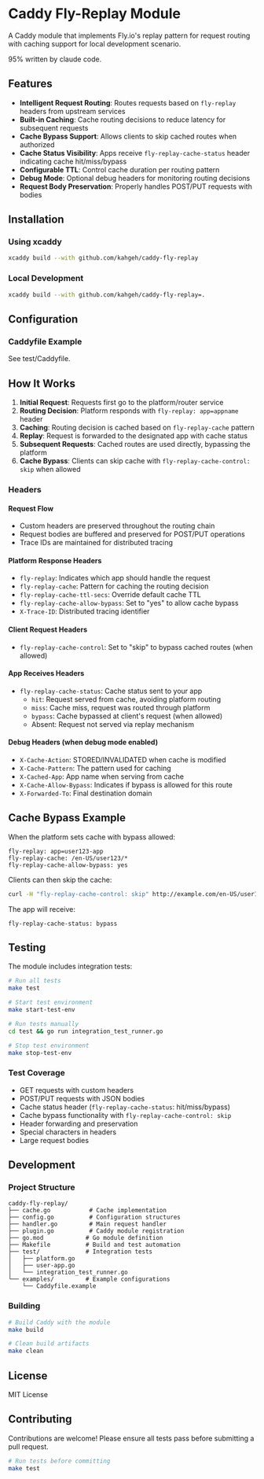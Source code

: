 # Caddy Fly-Replay Module

A Caddy module that implements Fly.io's replay pattern for request routing with caching support for local development scenario. 

95% written by claude code.

## Features

- **Intelligent Request Routing**: Routes requests based on `fly-replay` headers from upstream services
- **Built-in Caching**: Cache routing decisions to reduce latency for subsequent requests
- **Cache Bypass Support**: Allows clients to skip cached routes when authorized
- **Cache Status Visibility**: Apps receive `fly-replay-cache-status` header indicating cache hit/miss/bypass
- **Configurable TTL**: Control cache duration per routing pattern
- **Debug Mode**: Optional debug headers for monitoring routing decisions
- **Request Body Preservation**: Properly handles POST/PUT requests with bodies

## Installation

### Using xcaddy

```bash
xcaddy build --with github.com/kahgeh/caddy-fly-replay
```

### Local Development

```bash
xcaddy build --with github.com/kahgeh/caddy-fly-replay=.
```

## Configuration

### Caddyfile Example

See test/Caddyfile.

## How It Works

1. **Initial Request**: Requests first go to the platform/router service
2. **Routing Decision**: Platform responds with `fly-replay: app=appname` header
3. **Caching**: Routing decision is cached based on `fly-replay-cache` pattern
4. **Replay**: Request is forwarded to the designated app with cache status
5. **Subsequent Requests**: Cached routes are used directly, bypassing the platform
6. **Cache Bypass**: Clients can skip cache with `fly-replay-cache-control: skip` when allowed

### Headers

#### Request Flow
- Custom headers are preserved throughout the routing chain
- Request bodies are buffered and preserved for POST/PUT operations
- Trace IDs are maintained for distributed tracing

#### Platform Response Headers
- `fly-replay`: Indicates which app should handle the request
- `fly-replay-cache`: Pattern for caching the routing decision
- `fly-replay-cache-ttl-secs`: Override default cache TTL
- `fly-replay-cache-allow-bypass`: Set to "yes" to allow cache bypass
- `X-Trace-ID`: Distributed tracing identifier

#### Client Request Headers
- `fly-replay-cache-control`: Set to "skip" to bypass cached routes (when allowed)

#### App Receives Headers
- `fly-replay-cache-status`: Cache status sent to your app
  - `hit`: Request served from cache, avoiding platform routing
  - `miss`: Cache miss, request was routed through platform
  - `bypass`: Cache bypassed at client's request (when allowed)
  - Absent: Request not served via replay mechanism

#### Debug Headers (when debug mode enabled)
- `X-Cache-Action`: STORED/INVALIDATED when cache is modified
- `X-Cache-Pattern`: The pattern used for caching
- `X-Cached-App`: App name when serving from cache
- `X-Cache-Allow-Bypass`: Indicates if bypass is allowed for this route
- `X-Forwarded-To`: Final destination domain

## Cache Bypass Example

When the platform sets cache with bypass allowed:
```
fly-replay: app=user123-app
fly-replay-cache: /en-US/user123/*
fly-replay-cache-allow-bypass: yes
```

Clients can then skip the cache:
```bash
curl -H "fly-replay-cache-control: skip" http://example.com/en-US/user123/profile
```

The app will receive:
```
fly-replay-cache-status: bypass
```

## Testing

The module includes integration tests:

```bash
# Run all tests
make test

# Start test environment
make start-test-env

# Run tests manually
cd test && go run integration_test_runner.go

# Stop test environment
make stop-test-env
```

### Test Coverage
- GET requests with custom headers
- POST/PUT requests with JSON bodies
- Cache status header (`fly-replay-cache-status`: hit/miss/bypass)
- Cache bypass functionality with `fly-replay-cache-control: skip`
- Header forwarding and preservation
- Special characters in headers
- Large request bodies

## Development

### Project Structure
```
caddy-fly-replay/
├── cache.go           # Cache implementation
├── config.go          # Configuration structures
├── handler.go         # Main request handler
├── plugin.go          # Caddy module registration
├── go.mod            # Go module definition
├── Makefile          # Build and test automation
├── test/             # Integration tests
│   ├── platform.go
│   ├── user-app.go
│   └── integration_test_runner.go
└── examples/         # Example configurations
    └── Caddyfile.example
```

### Building

```bash
# Build Caddy with the module
make build

# Clean build artifacts
make clean
```

## License

MIT License

## Contributing

Contributions are welcome! Please ensure all tests pass before submitting a pull request.

```bash
# Run tests before committing
make test
```
